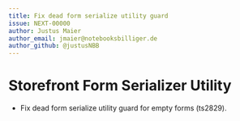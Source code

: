 ```yaml
---
title: Fix dead form serialize utility guard
issue: NEXT-00000
author: Justus Maier
author_email: jmaier@notebooksbilliger.de
author_github: @justusNBB
---
```

# Storefront Form Serializer Utility
* Fix dead form serialize utility guard for empty forms (ts2829).

